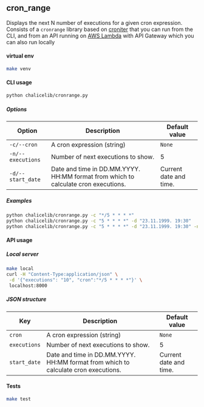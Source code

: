 ## cron_range
Displays the next N number of executions for a given cron expression. Consists of a `cronrange` library based on [croniter](https://github.com/kiorky/croniter) that you can run from the CLI, and from an API running on [AWS Lambda](https://github.com/aws/chalice) with API Gateway which you can also run locally

#### virtual env
```bash
make venv
```

#### CLI usage
```bash
python chalicelib/cronrange.py
```
##### Options
| Option            | Description                                                                        | Default value          |
|-------------------|------------------------------------------------------------------------------------|------------------------|
| `-c/--cron`       | A cron expression (string)                                                         | `None`                 |
| `-n/--executions` | Number of next executions to show.                                                 | 5                      |
| `-d/--start_date` | Date and time in DD.MM.YYYY. HH:MM format from which to calculate cron executions. | Current date and time. |

##### Examples
```bash
python chalicelib/cronrange.py -c "*/5 * * * *"
python chalicelib/cronrange.py -c "5 * * * *" -d "23.11.1999. 19:30"
python chalicelib/cronrange.py -c "5 * * * *" -d "23.11.1999. 19:30" -n 50
```

#### API usage
##### Local server
```bash
make local
curl -H "Content-Type:application/json" \
 -d '{"executions": "10", "cron":"*/5 * * * *"}' \
 localhost:8000
```

##### JSON structure
| Key               | Description                                                                        | Default value          |
|-------------------|------------------------------------------------------------------------------------|------------------------|
| `cron` | A cron expression (string)                                                         | `None`                 |
| `executions`      | Number of next executions to show.                                                 | 5                      |
| `start_date`        | Date and time in DD.MM.YYYY. HH:MM format from which to calculate cron executions. | Current date and time. |

#### Tests
```bash
make test
```
